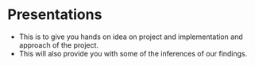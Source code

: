# Presentations
- This is to give you hands on idea on project and implementation and approach of the project.
- This will also provide you with some of the inferences of our findings.
